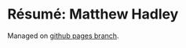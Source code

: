 # Résumé: Matthew Hadley

Managed on [github pages branch](https://raw.github.com/diffsky/resume/gh-pages/MatthewHadley.md).
